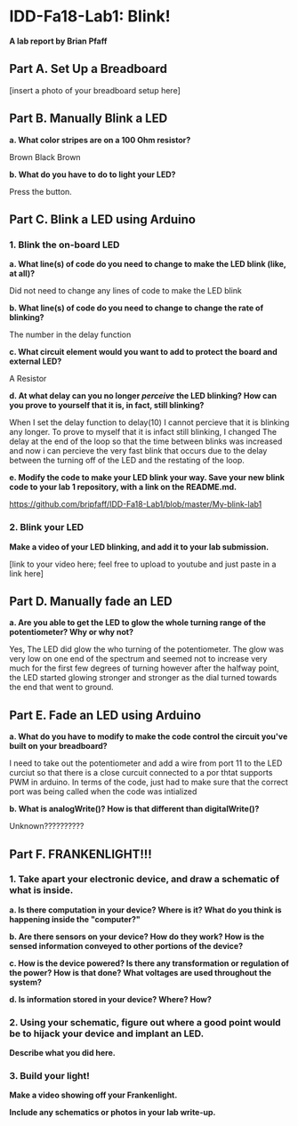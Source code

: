 # IDD-Fa18-Lab1: Blink!

**A lab report by Brian Pfaff**

<!--- **Fork** this repository to get a template for Lab 1 for *Developing and Designing Interactive Devices* at Cornell Tech, Fall 2018. You should modify this `README.md` file to delete this paragraph and update below. As the lab asks:--->


<!--- > Include your responses to the bold questions on your own fork of the lab activities. Include snippets of code that explain what you did. Deliverables are due next Tuesday. Post your lab reports as `README.md` pages on your GitHub, and post a link to that on your main class hub page.--->

<!---We've copied the questions from the lab here. Answer them below!
--->

## Part A. Set Up a Breadboard

[insert a photo of your breadboard setup here]


## Part B. Manually Blink a LED

**a. What color stripes are on a 100 Ohm resistor?**

Brown Black Brown

**b. What do you have to do to light your LED?**

Press the button.

## Part C. Blink a LED using Arduino

### 1. Blink the on-board LED

**a. What line(s) of code do you need to change to make the LED blink (like, at all)?**

Did not need to change any lines of code to make the LED blink

**b. What line(s) of code do you need to change to change the rate of blinking?**

The number in the delay function 

**c. What circuit element would you want to add to protect the board and external LED?**

 A Resistor
 
**d. At what delay can you no longer *perceive* the LED blinking? How can you prove to yourself that it is, in fact, still blinking?**

When I set the delay function to delay(10) I cannot percieve that it is blinking any longer. To prove to myself that it is infact still blinking, I changed The delay at the end of the loop so that the time between blinks was increased and now i can percieve the very fast blink that occurs due to the delay between the turning off of the LED and the restating of the loop. 

**e. Modify the code to make your LED blink your way. Save your new blink code to your lab 1 repository, with a link on the README.md.**

https://github.com/bripfaff/IDD-Fa18-Lab1/blob/master/My-blink-lab1

### 2. Blink your LED

**Make a video of your LED blinking, and add it to your lab submission.**

[link to your video here; feel free to upload to youtube and just paste in a link here]


## Part D. Manually fade an LED

**a. Are you able to get the LED to glow the whole turning range of the potentiometer? Why or why not?**

Yes, The LED did glow the who turning of the potentiometer. The glow was very low on one end of the spectrum and seemed not to increase very much for the first few degrees of turning however after the halfway point, the LED started glowing stronger and stronger as the dial turned towards the end that went to ground. 

## Part E. Fade an LED using Arduino

**a. What do you have to modify to make the code control the circuit you've built on your breadboard?**

I need to take out the potentiometer and add a wire from port 11 to the LED curciut so that there is a close curcuit connected to a por thtat supports PWM in arduino. In terms of the code, just had to make sure that the correct port was being called when the code was intialized 

**b. What is analogWrite()? How is that different than digitalWrite()?**

Unknown??????????

## Part F. FRANKENLIGHT!!!

### 1. Take apart your electronic device, and draw a schematic of what is inside. 

**a. Is there computation in your device? Where is it? What do you think is happening inside the "computer?"**

**b. Are there sensors on your device? How do they work? How is the sensed information conveyed to other portions of the device?**

**c. How is the device powered? Is there any transformation or regulation of the power? How is that done? What voltages are used throughout the system?**

**d. Is information stored in your device? Where? How?**

### 2. Using your schematic, figure out where a good point would be to hijack your device and implant an LED.

**Describe what you did here.**

### 3. Build your light!

**Make a video showing off your Frankenlight.**

**Include any schematics or photos in your lab write-up.**
